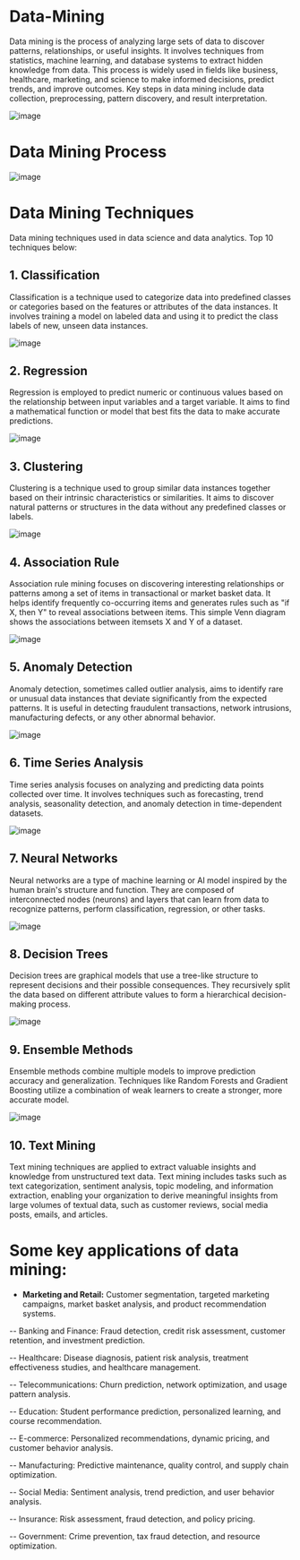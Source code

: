 # Data-Mining
Data mining is the process of analyzing large sets of data to discover patterns, relationships, or useful insights. It involves techniques from statistics, machine learning, and database systems to extract hidden knowledge from data. This process is widely used in fields like business, healthcare, marketing, and science to make informed decisions, predict trends, and improve outcomes. Key steps in data mining include data collection, preprocessing, pattern discovery, and result interpretation.

![image](https://github.com/user-attachments/assets/13e55999-0d57-4ebd-bd8b-de0da0a24ac5)



# Data Mining Process

![image](https://github.com/user-attachments/assets/f788284a-0cbc-43e6-b375-4a6477a6eee7)


# Data Mining Techniques
Data mining techniques used in data science and data analytics. Top 10 techniques below:

## 1. Classification
Classification is a technique used to categorize data into predefined classes or categories based on the features or attributes of the data instances. It involves training a model on labeled data and using it to predict the class labels of new, unseen data instances.

![image](https://github.com/user-attachments/assets/f69070e7-df27-4ad8-8ebe-dd6b41d2be5d)


## 2. Regression
Regression is employed to predict numeric or continuous values based on the relationship between input variables and a target variable. It aims to find a mathematical function or model that best fits the data to make accurate predictions.

![image](https://github.com/user-attachments/assets/eee2b7c3-cbc2-4470-919a-f430cd0b33e4)


## 3. Clustering
Clustering is a technique used to group similar data instances together based on their intrinsic characteristics or similarities. It aims to discover natural patterns or structures in the data without any predefined classes or labels.

![image](https://github.com/user-attachments/assets/6cc537b9-dd8f-4916-b814-77ee647fefa9)


## 4. Association Rule
Association rule mining focuses on discovering interesting relationships or patterns among a set of items in transactional or market basket data. It helps identify frequently co-occurring items and generates rules such as "if X, then Y" to reveal associations between items. This simple Venn diagram shows the associations between itemsets X and Y of a dataset.

![image](https://github.com/user-attachments/assets/48b28d08-3a9f-46b0-8779-74d0743f305c)


## 5. Anomaly Detection
Anomaly detection, sometimes called outlier analysis, aims to identify rare or unusual data instances that deviate significantly from the expected patterns. It is useful in detecting fraudulent transactions, network intrusions, manufacturing defects, or any other abnormal behavior.

![image](https://github.com/user-attachments/assets/62f080f6-77d9-4099-90f4-2a43fecc9886)

## 6. Time Series Analysis
Time series analysis focuses on analyzing and predicting data points collected over time. It involves techniques such as forecasting, trend analysis, seasonality detection, and anomaly detection in time-dependent datasets.

![image](https://github.com/user-attachments/assets/37466989-6eb9-40b7-b9b0-3ebb91b33405)

## 7. Neural Networks
Neural networks are a type of machine learning or AI model inspired by the human brain's structure and function. They are composed of interconnected nodes (neurons) and layers that can learn from data to recognize patterns, perform classification, regression, or other tasks.

![image](https://github.com/user-attachments/assets/7ec8e5ca-44bf-4f0b-87d4-801fe3144b75)

## 8. Decision Trees
Decision trees are graphical models that use a tree-like structure to represent decisions and their possible consequences. They recursively split the data based on different attribute values to form a hierarchical decision-making process.

![image](https://github.com/user-attachments/assets/3ed80f30-801c-430f-98ca-98d473def2ff)

## 9. Ensemble Methods
Ensemble methods combine multiple models to improve prediction accuracy and generalization. Techniques like Random Forests and Gradient Boosting utilize a combination of weak learners to create a stronger, more accurate model.

![image](https://github.com/user-attachments/assets/44d45619-f25d-4471-9b64-bc6a6208ae02)

## 10. Text Mining
Text mining techniques are applied to extract valuable insights and knowledge from unstructured text data. Text mining includes tasks such as text categorization, sentiment analysis, topic modeling, and information extraction, enabling your organization to derive meaningful insights from large volumes of textual data, such as customer reviews, social media posts, emails, and articles.


# Some key applications of data mining:

- __Marketing and Retail:__ Customer segmentation, targeted marketing campaigns, market basket analysis, and product recommendation systems.

-- Banking and Finance: Fraud detection, credit risk assessment, customer retention, and investment prediction.

-- Healthcare: Disease diagnosis, patient risk analysis, treatment effectiveness studies, and healthcare management.

-- Telecommunications: Churn prediction, network optimization, and usage pattern analysis.

-- Education: Student performance prediction, personalized learning, and course recommendation.

-- E-commerce: Personalized recommendations, dynamic pricing, and customer behavior analysis.

-- Manufacturing: Predictive maintenance, quality control, and supply chain optimization.

-- Social Media: Sentiment analysis, trend prediction, and user behavior analysis.

-- Insurance: Risk assessment, fraud detection, and policy pricing.

-- Government: Crime prevention, tax fraud detection, and resource optimization.

